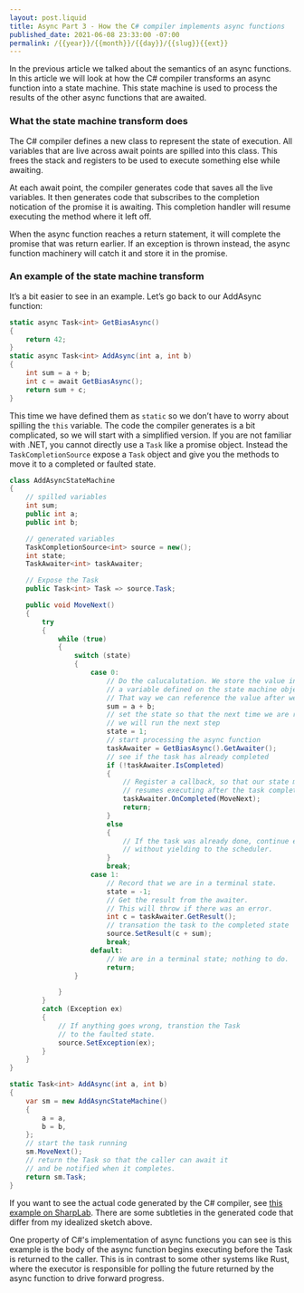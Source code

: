 ```yaml
---
layout: post.liquid
title: Async Part 3 - How the C# compiler implements async functions
published_date: 2021-06-08 23:33:00 -07:00
permalink: /{{year}}/{{month}}/{{day}}/{{slug}}{{ext}}
---
```


In the previous article we talked about the semantics of an async functions. In
this article we will look at how the C# compiler transforms an async function
into a state machine. This state machine is used to process the results of the
other async functions that are awaited.

### What the state machine transform does

The C# compiler defines a new class to represent the state of execution.
All variables that are live across await points are spilled into this class.
This frees the stack and registers to be used to execute something else while awaiting.

At each await point, the compiler generates code that saves all the live variables.
It then generates code that subscribes to the completion notication of the promise it is awaiting.
This completion handler will resume executing the method where it left off.

When the async function reaches a return statement, it will complete the promise that was return earlier. If an exception is thrown instead, the async function machinery will catch it and store it in the promise.

### An example of the state machine transform

It’s a bit easier to see in an example. Let’s go back to our AddAsync function:

```C#
static async Task<int> GetBiasAsync()
{
    return 42;
}
static async Task<int> AddAsync(int a, int b)
{
    int sum = a + b;
    int c = await GetBiasAsync();
    return sum + c;
}
```

This time we have defined them as `static` so we don’t have to worry about spilling the `this` variable.
The code the compiler generates is a bit complicated, so we will start with a simplified version.
If you are not familiar with .NET, you cannot directly use a `Task` like a promise object.
Instead the `TaskCompletionSource` expose a `Task` object and give you the methods to move it to a completed or faulted state.

```C#
class AddAsyncStateMachine
{
    // spilled variables
    int sum;
    public int a;
    public int b;

    // generated variables
    TaskCompletionSource<int> source = new();
    int state;
    TaskAwaiter<int> taskAwaiter;

    // Expose the Task
    public Task<int> Task => source.Task;

    public void MoveNext()
    {
        try
        {
            while (true)
            {
                switch (state)
                {
                    case 0:
                        // Do the calucalutation. We store the value into
                        // a variable defined on the state machine object.
                        // That way we can reference the value after we resume.
                        sum = a + b;
                        // set the state so that the next time we are run
                        // we will run the next step
                        state = 1;
                        // start processing the async function
                        taskAwaiter = GetBiasAsync().GetAwaiter();
                        // see if the task has already completed
                        if (!taskAwaiter.IsCompleted)
                        {
                            // Register a callback, so that our state machine
                            // resumes executing after the task completes
                            taskAwaiter.OnCompleted(MoveNext);
                            return;
                        }
                        else
                        {
                            // If the task was already done, continue executing
                            // without yielding to the scheduler.
                        }
                        break;
                    case 1:
                        // Record that we are in a terminal state.
                        state = -1;
                        // Get the result from the awaiter.
                        // This will throw if there was an error.
                        int c = taskAwaiter.GetResult();
                        // transation the task to the completed state
                        source.SetResult(c + sum);
                        break;
                    default:
                        // We are in a terminal state; nothing to do.
                        return;
                }

            }
        }
        catch (Exception ex)
        {
            // If anything goes wrong, transtion the Task
            // to the faulted state.
            source.SetException(ex);
        }
    }
}

static Task<int> AddAsync(int a, int b)
{
    var sm = new AddAsyncStateMachine()
    {
        a = a,
        b = b,
    };
    // start the task running
    sm.MoveNext();
    // return the Task so that the caller can await it
    // and be notified when it completes.
    return sm.Task;
}
```

If you want to see the actual code generated by the C# compiler, see [this example on SharpLab](https://sharplab.io/#v2:D4AQDABCCMCsDcBYAUCAzFATBAwhA3ihMVNAGxRkA8AlgHYAuAfBAOICmDAQjQIYDOAQX4BPOgGMAFAEoiJQshJKoAdkoA6AGIAnAPYBbAErt+AVwA2DSQBZM0pIpIBfFHOIwKIAByVajFoIAJoHCYlL0DBC8ADQQERAARrKOxArKJPFm+hAAvFEQANSJDunE8eK5UACcbJw8AqESMiWlIGpZhRDiLcQuyE5AA==). There are some subtleties
in the generated code that differ from my idealized sketch above.

One property of C#'s implementation of async functions you can see is this example
is the body of the async function begins executing before the Task is returned to
the caller. This is in contrast to some other systems like Rust, where the executor
is responsible for polling the future returned by the async function to drive forward
progress.

